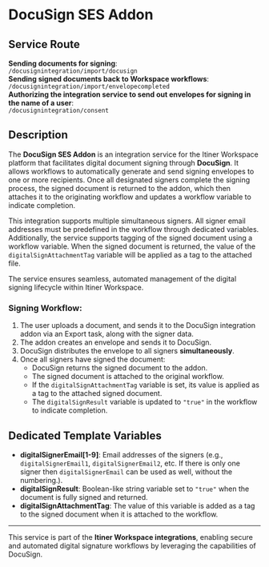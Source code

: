 # DocuSign SES Addon

## Service Route
**Sending documents for signing**:  
  `/docusignintegration/import/docusign`  
**Sending signed documents back to Workspace workflows**:  
  `/docusignintegration/import/envelopecompleted`  
**Authorizing the integration service to send out envelopes for signing in the name of a user**:  
  `/docusignintegration/consent`

## Description
The **DocuSign SES Addon** is an integration service for the Itiner Workspace platform that facilitates digital document signing through **DocuSign**. It allows workflows to automatically generate and send signing envelopes to one or more recipients. Once all designated signers complete the signing process, the signed document is returned to the addon, which then attaches it to the originating workflow and updates a workflow variable to indicate completion.

This integration supports multiple simultaneous signers. All signer email addresses must be predefined in the workflow through dedicated variables. Additionally, the service supports tagging of the signed document using a workflow variable. When the signed document is returned, the value of the `digitalSignAttachmentTag` variable will be applied as a tag to the attached file.

The service ensures seamless, automated management of the digital signing lifecycle within Itiner Workspace.

### Signing Workflow:
1. The user uploads a document, and sends it to the DocuSign integration addon via an Export task, along with the signer data.
2. The addon creates an envelope and sends it to DocuSign.
3. DocuSign distributes the envelope to all signers **simultaneously**.
4. Once all signers have signed the document:
   - DocuSign returns the signed document to the addon.
   - The signed document is attached to the original workflow.
   - If the `digitalSignAttachmentTag` variable is set, its value is applied as a tag to the attached signed document.
   - The `digitalSignResult` variable is updated to `"true"` in the workflow to indicate completion.

## Dedicated Template Variables
- **digitalSignerEmail[1-9]**: Email addresses of the signers (e.g., `digitalSignerEmail1`, `digitalSignerEmail2`, etc. If there is only one signer then `digitalSignerEmail` can be used as well, without the numbering.). 
- **digitalSignResult**: Boolean-like string variable set to `"true"` when the document is fully signed and returned.
- **digitalSignAttachmentTag**: The value of this variable is added as a tag to the signed document when it is attached to the workflow.

---

This service is part of the **Itiner Workspace integrations**, enabling secure and automated digital signature workflows by leveraging the capabilities of DocuSign.

